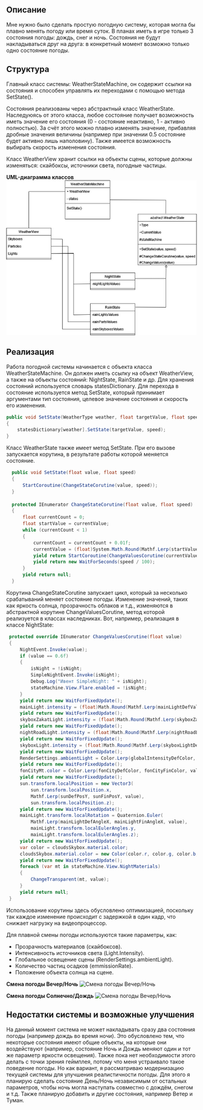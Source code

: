   ## Описание

  Мне нужно было сделать простую погодную систему, которая могла бы плавно менять погоду или время суток. В планах иметь в игре только 3 состояния погоды: дождь, снег и ночь. Состояния не будут накладываться друг на друга: в конкретный момент возможно только одно состояние погоды.

  ## Структура

  Главный класс системы: WeatherStateMachine, он содержит ссылки на состояния и способен управлять их переходами с помощью метода SetState().

  Состояния реализованы через абстрактный класс WeatherState. Наследуюясь от этого класса, любое состояние получает возможность иметь значение его состояния (0 - состояние неактивно, 1 - активно полностью). За счёт этого можно плавно изменять значение, прибавляя дробные значения величины (например при значении 0.5 состояние будет активно лишь наполовину). Также имеется возможность выбирать скорость изменения состояния.

  Класс WeatherView хранит ссылки на объекты сцены, которые должны изменяться: скайбоксы, источники света, погодные частицы.

  **UML-диаграмма классов**
  ![UML-диаграмма классов](https://github.com/slavker99/Weather-StateMachine/blob/main/WeatherStateMachine(1).drawio.jpg?raw=true)

  ## Реализация

  Работа погодной системы начинается с объекта класса WeatherStateMachine. Он должен иметь ссылку на объект WeatherView, а также на объекты состояний: NightState, RainState и др. Для хранения состояний используется словарь statesDictionary.
  Для перехода в состояние используется метод SetState, который принимает аргументами тип состояния, целевое значение состояния и скорость его изменения.

  ```c#
  public void SetState(WeatherType weather, float targetValue, float speed)
  {
      statesDictionary[weather].SetState(targetValue, speed);
  }
  ```

  Класс WeatherState также имеет метод SetState. При его вызове запускается корутина, в результате работы которой меняется состояние.

  ```c#
    public void SetState(float value, float speed)
    {
        StartCoroutine(ChangeStateCorutine(value, speed));
    }

    protected IEnumerator ChangeStateCorutine(float value, float speed)
    {
        float currentCount = 0;
        float startValue = currentValue;
        while (currentCount < 1)
        {
            currentCount = currentCount + 0.01f;
            currentValue = (float)System.Math.Round(Mathf.Lerp(startValue, value, currentCount), 2);
            yield return StartCoroutine(ChangeValuesCorutine(currentValue));
            yield return new WaitForSeconds(speed / 100);
        }
        yield return null;
    }
  ```

  Корутина ChangeStateCorutine запускает цикл, который за несколько срабатываний меняет состояние погоды. Изменение значений, таких как яркость солнца, прозрачность облаков и т.д., изменяются в абстрактной  корутине ChangeValuesCorutine, метод которой реализуется в классах наследниках. Вот, например, реализация в классе NightState:

  ```c#
   protected override IEnumerator ChangeValuesCorutine(float value)
   {
       NightEvent.Invoke(value);
       if (value == 0.6f)
       {
           isNight = !isNight;
           SimpleNightEvent.Invoke(isNight);
           Debug.Log("Ивент SimpleNight: " + isNight);
           stateMachine.View.Flare.enabled = !isNight;
       }
       yield return new WaitForFixedUpdate();
       mainLight.intensity = (float)Math.Round(Mathf.Lerp(mainLightDefVal, mainLightFinVal, value), 2);
       yield return new WaitForFixedUpdate();
       skyboxZakatLight.intensity = (float)Math.Round(Mathf.Lerp(skyboxZakatDefVal, skyboxZakatFinVal, value), 2);
       yield return new WaitForFixedUpdate();
       nightRoadLight.intensity = (float)Math.Round(Mathf.Lerp(nightRoadLightDefVal, nightRoadLightFinVal, value), 2);
       yield return new WaitForFixedUpdate();
       skyboxLight.intensity = (float)Math.Round(Mathf.Lerp(skyboxLightDefVal, skyboxLightFinVal, value), 2);
       yield return new WaitForFixedUpdate();
       RenderSettings.ambientLight = Color.Lerp(globalIntensityDefColor, globalIntensityFinColor, value);
       yield return new WaitForFixedUpdate();
       fonCityMt.color = Color.Lerp(fonCityDefColor, fonCityFinColor, value);
       yield return new WaitForFixedUpdate();
       sun.transform.localPosition = new Vector3(
           sun.transform.localPosition.x,
           Mathf.Lerp(sunDefPosY, sunFinPosY, value),
           sun.transform.localPosition.z);
       yield return new WaitForFixedUpdate();
       mainLight.transform.localRotation = Quaternion.Euler(
           Mathf.Lerp(mainLightDefAngleX, mainLightFinAngleX, value),
           mainLight.transform.localEulerAngles.y,
           mainLight.transform.localEulerAngles.z);
       yield return new WaitForFixedUpdate();
       var color = cloudsSkybox.material.color;
       cloudsSkybox.material.color = new Color(color.r, color.g, color.b, Mathf.Lerp(cloudsDefTransp, cloudsFinalTransp, value));
       yield return new WaitForFixedUpdate();
       foreach (var mt in stateMachine.View.NightMaterials)
       {
           ChangeTransparent(mt, value);
       }
       yield return null;
   }
  ```

  Использование корутины здесь обусловлено оптимизацией, поскольку так каждое изменение происходит с задержкой в один кадр, что снижает нагрузку на видеопроцессор.
  
  Для плавной смены погоды используются такие параметры, как:

  + Прозрачность материалов (скайбоксов).
  + Интенсивность источников света (Light.Intensity).
  + Глобальное освещение сцены (RenderSettings.ambientLight).
  + Количество частиц осадков (emmissionRate).
  + Положение объекта солнца на сцене.

  **Смена погоды Вечер/Ночь**
  ![Смена погоды Вечер/Ночь](Night.gif)

  **Смена погоды Солнечно/Дождь**
  ![Смена погоды Вечер/Ночь](Rain.gif)



  ## Недостатки системы и возможные улучшения

  На данный момент система не может накладывать сразу два состояния погоды (например дождь во время ночи). Это обусловлено тем, что некоторые состояния имеют общие объекты, на которые они воздействуют (например, состояние Ночь и Дождь меняют один и тот же параметр яркости освещения). Также пока нет необходимости этого делать с точки зрения геймплея, потому что меня устраивало такое поведение погоды. Но как вариант, я рассматриваю модернизацию текущей системы для улучшения реалистичности погоды. Для этого я планирую сделать состояние День/Ночь независимым от остальных параметров, чтобы ночь могла наступать совместно с дождём, снегом и т.д. Также планирую добавить и другие состояния, например Ветер и Туман.

  


